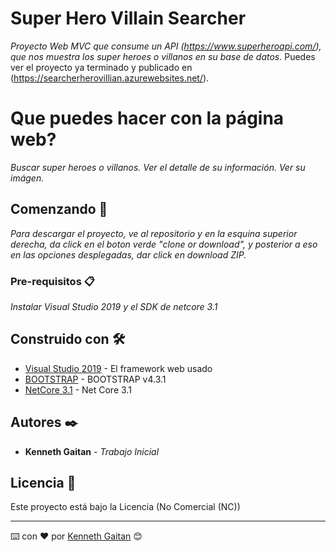 # Super Hero Villain Searcher

_Proyecto Web MVC que consume un API (https://www.superheroapi.com/), que nos muestra los super heroes o villanos en su base de datos._
Puedes ver el proyecto ya terminado y publicado en (https://searcherherovillian.azurewebsites.net/).

# Que puedes hacer con la página web?
_Buscar super heroes o villanos._
_Ver el detalle de su información._
_Ver su imágen._

## Comenzando 🚀

_Para descargar el proyecto, ve al repositorio y en la esquina superior derecha, da click en el boton verde "clone or download", y posterior a eso en las opciones desplegadas, dar click en download ZIP._




### Pre-requisitos 📋

_Instalar Visual Studio 2019 y el SDK de netcore 3.1_





## Construido con 🛠️



* [Visual Studio 2019](https://visualstudio.microsoft.com/es/vs/) - El framework web usado
* [BOOTSTRAP](https://getbootstrap.com/) - BOOTSTRAP v4.3.1
* [NetCore 3.1](https://dotnet.microsoft.com/download/dotnet-core/3.1) - Net Core 3.1



## Autores ✒️



* **Kenneth Gaitan** - *Trabajo Inicial* 




## Licencia 📄

Este proyecto está bajo la Licencia (No Comercial (NC)) 





---
⌨️ con ❤️ por [Kenneth Gaitan](https://www.linkedin.com/in/davidevanks/) 😊

